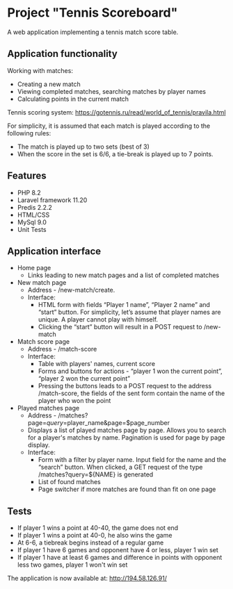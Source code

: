 # Project "Tennis Scoreboard"
A web application implementing a tennis match score table.

## Application functionality
Working with matches:
- Creating a new match
- Viewing completed matches, searching matches by player names
- Calculating points in the current match

Tennis scoring system: https://gotennis.ru/read/world_of_tennis/pravila.html

For simplicity, it is assumed that each match is played according to the following rules:
- The match is played up to two sets (best of 3)
- When the score in the set is 6/6, a tie-break is played up to 7 points.

## Features
- PHP 8.2
- Laravel framework 11.20
- Predis 2.2.2
- HTML/CSS
- MySql 9.0
- Unit Tests

## Application interface
- Home page
  - Links leading to new match pages and a list of completed matches
- New match page
  - Address - /new-match/create.
  - Interface:
    - HTML form with fields “Player 1 name”, “Player 2 name” and “start” button. For simplicity, let’s assume that player names are unique. A player cannot play with himself.
    - Clicking the “start” button will result in a POST request to /new-match
- Match score page
  - Address - /match-score
  - Interface:
    - Table with players' names, current score
    - Forms and buttons for actions - “player 1 won the current point”, “player 2 won the current point”
    - Pressing the buttons leads to a POST request to the address /match-score, the fields of the sent form contain the name of the player who won the point
- Played matches page
  - Address - /matches?page=$query=$player_name&page=$page_number
  - Displays a list of played matches page by page. Allows you to search for a player's matches by name. Pagination is used for page by page display.
  - Interface:
    - Form with a filter by player name. Input field for the name and the “search” button. When clicked, a GET request of the type /matches?query=${NAME} is generated
    - List of found matches
    - Page switcher if more matches are found than fit on one page

## Tests
- If player 1 wins a point at 40-40, the game does not end
- If player 1 wins a point at 40-0, he also wins the game
- At 6-6, a tiebreak begins instead of a regular game
- If player 1 have 6 games and opponent have 4 or less, player 1 win set
- If player 1 have at least 6 games and difference in points with opponent less two games, player 1 won't win set

The application is now available at: http://194.58.126.91/

